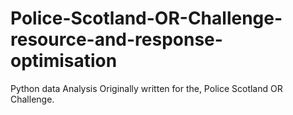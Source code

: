 # Police-Scotland-OR-Challenge-resource-and-response-optimisation
Python data Analysis Originally written for the, Police Scotland OR Challenge.
